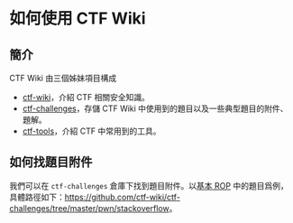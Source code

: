 # 如何使用 CTF Wiki

## 簡介

CTF Wiki 由三個姊妹項目構成

- [ctf-wiki](https://github.com/ctf-wiki/ctf-wiki)，介紹 CTF 相關安全知識。
- [ctf-challenges](https://github.com/ctf-wiki/ctf-challenges)，存儲 CTF Wiki 中使用到的題目以及一些典型題目的附件、題解。
- [ctf-tools](https://github.com/ctf-wiki/ctf-tools)，介紹 CTF 中常用到的工具。

## 如何找題目附件

我們可以在 `ctf-challenges` 倉庫下找到題目附件。以[基本 ROP](https://ctf-wiki.org/pwn/linux/user-mode/stackoverflow/x86/basic-rop/) 中的題目爲例，具體路徑如下：<https://github.com/ctf-wiki/ctf-challenges/tree/master/pwn/stackoverflow>。
